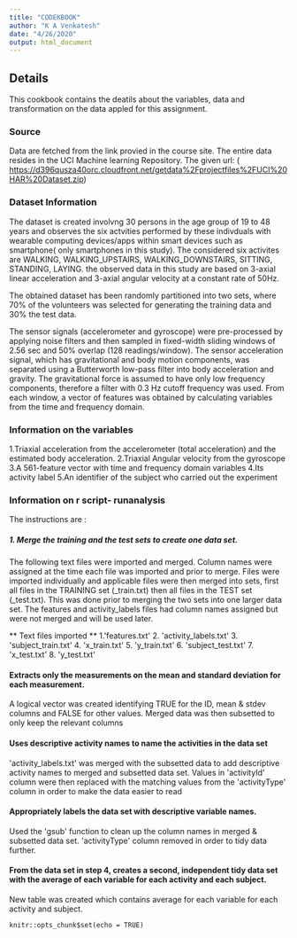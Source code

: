 ```yaml
---
title: "CODEKBOOK"
author: "K A Venkatesh"
date: "4/26/2020"
output: html_document
---
```


## Details 
This cookbook contains the deatils about the variables, data and transformation on the data appled for this assignment.

### Source 
Data are fetched from the link provied in the course site. The entire data resides in the UCI Machine learning Repository. The given url:
( https://d396qusza40orc.cloudfront.net/getdata%2Fprojectfiles%2FUCI%20HAR%20Dataset.zip)
 

### Dataset Information
The dataset is created involvng 30 persons in the age group of 19 to 48 years and observes the six actvities performed by these indivduals with wearable computing devices/apps within smart devices such as smartphone( only smartphones in this study). The considered six activites are WALKING, WALKING_UPSTAIRS, WALKING_DOWNSTAIRS, SITTING, STANDING, LAYING.  the observed data in this study are based on  3-axial linear acceleration and 3-axial angular velocity at a constant rate of 50Hz.

The obtained dataset has been randomly partitioned into two sets, where 70% of the volunteers was selected for generating the training data and 30% the test data.

The sensor signals (accelerometer and gyroscope) were pre-processed by applying noise filters and then sampled in fixed-width sliding windows of 2.56 sec and 50% overlap (128 readings/window). The sensor acceleration signal, which has gravitational and body motion components, was separated using a Butterworth low-pass filter into body acceleration and gravity. The gravitational force is assumed to have only low frequency components, therefore a filter with 0.3 Hz cutoff frequency was used. From each window, a vector of features was obtained by calculating variables from the time and frequency domain.

### Information on the variables
 1.Triaxial acceleration from the accelerometer (total acceleration) and the estimated body acceleration.
 2.Triaxial Angular velocity from the gyroscope
 3.A 561-feature vector with time and frequency domain variables
 4.Its activity label
  5.An identifier of the subject who carried out the experiment

### Information on r script- runanalysis

   The instructions are :

##### 1.  Merge the training and the test sets to create one data set.

The following text files were imported and merged. Column names were assigned at the time each file was imported and prior to merge. Files were imported individually and applicable files were then merged into sets, first all files in the TRAINING set (_train.txt) then all files in the TEST set (_test.txt). This was done prior to merging the two sets into one larger data set. The features and activity_labels files had column names assigned but were not merged and will be used later.
 
** Text files imported **
 1.'features.txt'
 2. 'activity_labels.txt'
 3. 'subject_train.txt'
 4. 'x_train.txt'
 5. 'y_train.txt'
 6. 'subject_test.txt'
 7. 'x_test.txt'
 8. 'y_test.txt'

#### Extracts only the measurements on the mean and standard deviation for each measurement.
 
 A logical vector was created identifying TRUE for the ID, mean & stdev columns and FALSE for other values. Merged data was then subsetted to only keep the relevant columns
#### Uses descriptive activity names to name the activities in the data set

 'activity_labels.txt' was merged with the subsetted data to add descriptive activity names to merged and subsetted data set. Values in 'activityId' column were then replaced with the matching values from the 'activityType' column in order to make the data easier to read
 
#### Appropriately labels the data set with descriptive variable names.
  
  Used the 'gsub' function to clean up the column names in merged & subsetted data set. 'activityType' column removed in order to tidy data further.

#### From the data set in step 4, creates a second, independent tidy data set with the average of each variable for each activity and each subject.
  New table was created which contains average for each variable for each activity and subject.

```{r setup, include=FALSE}
knitr::opts_chunk$set(echo = TRUE)
```


